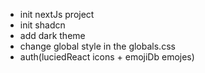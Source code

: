 
- init nextJs project
- init shadcn
- add dark theme
- change global style in the globals.css
- auth(luciedReact icons + emojiDb emojes)
 